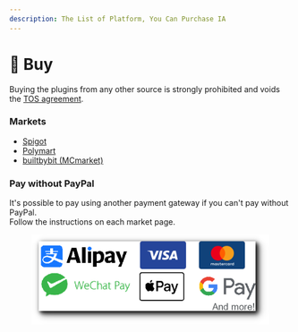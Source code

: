 ```yaml
---
description: The List of Platform, You Can Purchase IA
---
```


# 🛒 Buy

Buying the plugins from any other source is strongly prohibited and voids the [TOS agreement](tos.md).

### Markets

* [Spigot](https://www.spigotmc.org/resources/%E2%9C%A8itemsadder%E2%AD%90emotes-mobs-items-armors-hud-gui-emojis-blocks-wings-hats-liquids.73355/)
* [Polymart](https://polymart.org/resource/itemsadder-custom-items-etc.1851)
* [builtbybit (MCmarket)](https://builtbybit.com/resources/itemsadder-emotes-mobs-items-armors-hud-gui-emojis-blocks-wings-hats-liquids.10839/)

### Pay without PayPal

It's possible to pay using another payment gateway if you can't pay without PayPal.\
Follow the instructions on each market page.

<figure><img src="../.gitbook/assets/image (3) (2).png" alt=""><figcaption></figcaption></figure>
